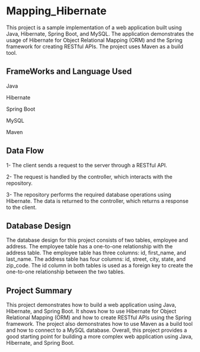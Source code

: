 # Mapping_Hibernate

This project is a sample implementation of a web application built using Java, Hibernate, Spring Boot, and MySQL. The application demonstrates the usage of Hibernate for Object Relational Mapping (ORM) and the Spring framework for creating RESTful APIs. The project uses Maven as a build tool.

## FrameWorks and Language Used

Java

Hibernate

Spring Boot

MySQL

Maven

## Data Flow

1- The client sends a request to the server through a RESTful API.

2- The request is handled by the controller, which interacts with the repository.

3- The repository performs the required database operations using Hibernate.
The data is returned to the controller, which returns a response to the client.

## Database Design

The database design for this project consists of two tables, employee and address. The employee table has a one-to-one relationship with the address table. The employee table has three columns: id, first_name, and last_name. The address table has four columns: id, street, city, state, and zip_code. The id column in both tables is used as a foreign key to create the one-to-one relationship between the two tables.

## Project Summary

This project demonstrates how to build a web application using Java, Hibernate, and Spring Boot. It shows how to use Hibernate for Object Relational Mapping (ORM) and how to create RESTful APIs using the Spring framework. The project also demonstrates how to use Maven as a build tool and how to connect to a MySQL database. Overall, this project provides a good starting point for building a more complex web application using Java, Hibernate, and Spring Boot.

